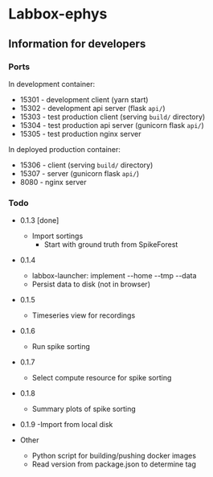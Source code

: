 # Labbox-ephys

## Information for developers

### Ports

In development container:

* 15301 - development client (yarn start)
* 15302 - development api server (flask `api/`)
* 15303 - test production client (serving `build/` directory)
* 15304 - test production api server (gunicorn flask `api/`)
* 15305 - test production nginx server

In deployed production container:

* 15306 - client (serving `build/` directory)
* 15307 - server (gunicorn flask `api/`)
* 8080 - nginx server

### Todo

* 0.1.3 [done]
    - Import sortings
        - Start with ground truth from SpikeForest
* 0.1.4
    - labbox-launcher: implement --home --tmp --data
    - Persist data to disk (not in browser)
* 0.1.5
    - Timeseries view for recordings
* 0.1.6
    - Run spike sorting
* 0.1.7
    - Select compute resource for spike sorting
* 0.1.8
    - Summary plots of spike sorting
* 0.1.9
    -Import from local disk

* Other
    - Python script for building/pushing docker images
    - Read version from package.json to determine tag
